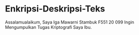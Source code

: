 # Enkripsi-Deskripsi-Teks
Assalamualaikum, Saya Iga Mawarni Stambuk F551 20 099 Ingin Mengumpulkan Tugas Kriptografi Saya Ibu.

